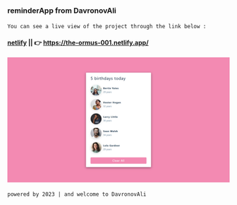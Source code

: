 ### reminderApp from DavronovAli
`You can see a live view of the project through the link below :`
#### [netlify](https://the-ormus-001.netlify.app/) || 👉 https://the-ormus-001.netlify.app/
![reminderApp](/public/preview-img/img.jpg)

`powered by 2023 | and welcome to DavronovAli`